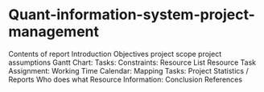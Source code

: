 # Quant-information-system-project-management
Contents of report
Introduction
Objectives
project scope
project assumptions
Gantt Chart: 
   Tasks:
   Constraints:
Resource List
Resource Task Assignment: 
   Working Time Calendar: 
   Mapping Tasks:
Project Statistics / Reports
   Who does what
   Resource Information:
Conclusion
References
